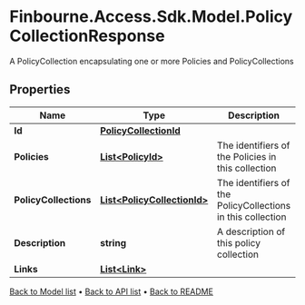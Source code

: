 # Finbourne.Access.Sdk.Model.PolicyCollectionResponse
A PolicyCollection encapsulating one or more Policies and PolicyCollections

## Properties

Name | Type | Description | Notes
------------ | ------------- | ------------- | -------------
**Id** | [**PolicyCollectionId**](PolicyCollectionId.md) |  | [optional] 
**Policies** | [**List&lt;PolicyId&gt;**](PolicyId.md) | The identifiers of the Policies in this collection | [optional] 
**PolicyCollections** | [**List&lt;PolicyCollectionId&gt;**](PolicyCollectionId.md) | The identifiers of the PolicyCollections in this collection | [optional] 
**Description** | **string** | A description of this policy collection | [optional] 
**Links** | [**List&lt;Link&gt;**](Link.md) |  | [optional] 

[Back to Model list](../README.md#documentation-for-models) &#8226; [Back to API list](../README.md#documentation-for-api-endpoints) &#8226; [Back to README](../README.md)

